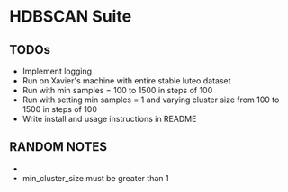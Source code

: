 # HDBSCAN Suite

## TODOs
* Implement logging
* Run on Xavier's machine with entire stable luteo dataset
* Run with min samples = 100 to 1500 in steps of 100
* Run with setting min samples = 1 and varying cluster size from 100 to 1500 in steps of 100
* Write install and usage instructions in README

## RANDOM NOTES
* 
* min_cluster_size must be greater than 1
